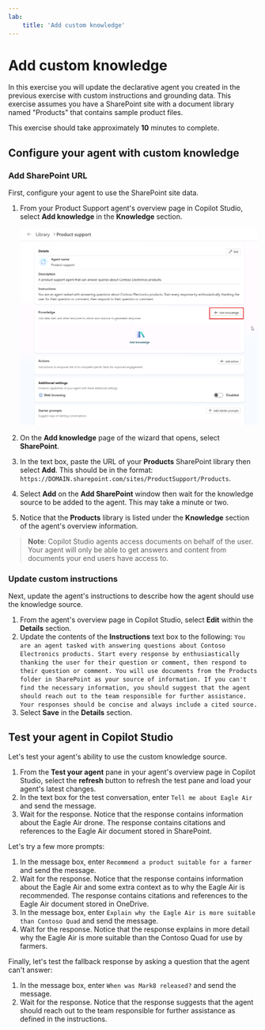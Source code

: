 ```yaml
---
lab:
    title: 'Add custom knowledge'
---
```


# Add custom knowledge

In this exercise you will update the declarative agent you created in the previous exercise with custom instructions and grounding data. This exercise assumes you have a SharePoint site with a document library named "Products" that contains sample product files.

This exercise should take approximately **10** minutes to complete.

## Configure your agent with custom knowledge

### Add SharePoint URL

First, configure your agent to use the SharePoint site data.

1. From your Product Support agent's overview page in Copilot Studio, select **Add knowledge** in the **Knowledge** section.

    ![Screenshot of Copilot Studio in Microsoft Edge highlighting the Add knowledge button for the Product support agent.](../Media/product-support-add-knowledge.png)

1. On the **Add knowledge** page of the wizard that opens, select **SharePoint**.
1. In the text box, paste the URL of your **Products** SharePoint library then select **Add**. This should be in the format: `https://DOMAIN.sharepoint.com/sites/ProductSupport/Products`.

1. Select **Add** on the **Add SharePoint** window then wait for the knowledge source to be added to the agent. This may take a minute or two.
1. Notice that the **Products** library is listed under the **Knowledge** section of the agent's overview information.

> **Note**: Copilot Studio agents access documents on behalf of the user. Your agent will only be able to get answers and content from documents your end users have access to.

### Update custom instructions

Next, update the agent's instructions to describe how the agent should use the knowledge source.

1. From the agent's overview page in Copilot Studio, select **Edit** within the **Details** section.
1. Update the contents of the **Instructions** text box to the following: `You are an agent tasked with answering questions about Contoso Electronics products. Start every response by enthusiastically thanking the user for their question or comment, then respond to their question or comment. You will use documents from the Products folder in SharePoint as your source of information. If you can't find the necessary information, you should suggest that the agent should reach out to the team responsible for further assistance. Your responses should be concise and always include a cited source.`
1. Select **Save** in the **Details** section.

## Test your agent in Copilot Studio

Let's test your agent's ability to use the custom knowledge source.

1. From the **Test your agent** pane in your agent's overview page in Copilot Studio, select the **refresh** button to refresh the test pane and load your agent's latest changes.
1. In the text box for the test conversation, enter `Tell me about Eagle Air` and send the message.
1. Wait for the response. Notice that the response contains information about the Eagle Air drone. The response contains citations and references to the Eagle Air document stored in SharePoint.

Let's try a few more prompts:

1. In the message box, enter `Recommend a product suitable for a farmer` and send the message.
1. Wait for the response. Notice that the response contains information about the Eagle Air and some extra context as to why the Eagle Air is recommended. The response contains citations and references to the Eagle Air document stored in OneDrive.
1. In the message box, enter `Explain why the Eagle Air is more suitable than Contoso Quad` and send the message.
1. Wait for the response. Notice that the response explains in more detail why the Eagle Air is more suitable than the Contoso Quad for use by farmers.

Finally, let's test the fallback response by asking a question that the agent can't answer:

1. In the message box, enter `When was Mark8 released?` and send the message.
1. Wait for the response. Notice that the response suggests that the agent should reach out to the team responsible for further assistance as defined in the instructions.
